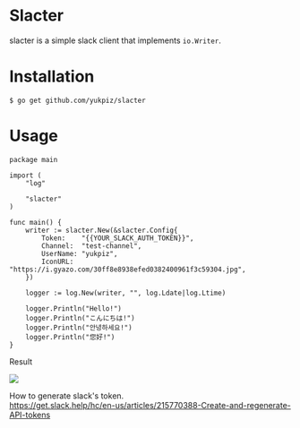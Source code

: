 # Slacter

slacter is a simple slack client that implements ``io.Writer``.


# Installation

```
$ go get github.com/yukpiz/slacter
```


# Usage

```
package main

import (
	"log"

	"slacter"
)

func main() {
	writer := slacter.New(&slacter.Config{
		Token:    "{{YOUR_SLACK_AUTH_TOKEN}}",
		Channel:  "test-channel",
		UserName: "yukpiz",
		IconURL:  "https://i.gyazo.com/30ff8e8938efed0382400961f3c59304.jpg",
	})

	logger := log.New(writer, "", log.Ldate|log.Ltime)

	logger.Println("Hello!")
	logger.Println("こんにちは!")
	logger.Println("안녕하세요!")
	logger.Println("您好!")
}
```

Result

<img src="https://i.gyazo.com/31009ea9e0cbacfb63a5fdc95500f2aa.png"/>

How to generate slack's token.  
https://get.slack.help/hc/en-us/articles/215770388-Create-and-regenerate-API-tokens  
